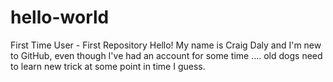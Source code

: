 # hello-world
First Time User - First Repository
Hello! My name is Craig Daly and I'm new to GitHub, even though I've had an account for some time .... old dogs need to learn new trick at some point in time I guess.
